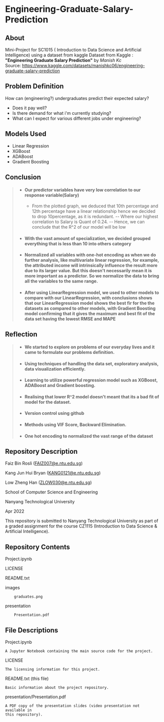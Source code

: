 # Engineering-Graduate-Salary-Prediction


About
----------------------
Mini-Project for SC1015 ( Introduction to Data Science and Artificial Intelligence) using a dataset from kaggle
Dataset from Kaggle : **"Engineering Graduate Salary Prediction"** by *Manish Kc*  
Source: https://www.kaggle.com/datasets/manishkc06/engineering-graduate-salary-prediction


Problem Definition
----------------------
How can (engineering?) undergraduates predict their expected salary?
- Does it pay well?
- Is there demand for what i'm currently studying?
- What can I expect for various different jobs under engineering?


Models Used
----------------------
- Linear Regression
- XGBoost
- ADABoost
- Gradient Boosting

Conclusion
-----------------------

> - ####  Our predictor variables have very low correlation to our response variable(Salary) 
>   - From the plotted graph, we deduced that 10th percentage and 12th percentage have a linear relationship hence we decided to drop 10percentage, as it is redundant.
>  -- Where our highest correlation to Salary is Quant of 0.24.
>  --  Hence, we can conclude that the R^2 of our model will be low
> - ####  With the vast amount of specialization, we decided grouped everything that is less than 10 into others category
> - #### Normalized all variables with one-hot encoding as when we do further analysis, like multivariate linear regression, for example, the attributed income will intrinsically influence the result more due to its larger value. But this doesn't necessarily mean it is more important as a predictor. So we normalize the data to bring all the variables to the same range.
> - #### After using LinearRegression model, we used to other models to compare with our LinearRegression, with conclusions shows that our LinearRegression model shows the best fir for the the datasets as compared to other models, with Gradient Boosting model confirming that it gives the maximum and best fit of the data set having the lowest RMSE and MAPE


Reflection
-----------------------
> - #### We started to explore on problems of our everyday lives and it came to formulate our problems definition.
> - #### Using techniques of handling the data set, exploratory analysis, data visualization efficiently.
> - #### Learning to utilize powerful regression model such as XGBoost, ADABoost and Gradient boosting.
> - #### Realising that lower R^2 model doesn't meant that its a bad fit of model for the dataset.
> - #### Version control using github
> - #### Methods using VIF Score, Backward Elimination.
> - #### One hot encoding to normalized the vast range of the dataset


Repository Description
----------------------

Faiz Bin Rosli (FAIZ007@e.ntu.edu.sg)

Kang Jun Hui Bryan (KANG0121@e.ntu.edu.sg)

Low Zheng Han (ZLOW030@e.ntu.edu.sg)

School of Computer Science and Engineering

Nanyang Technological University

Apr 2022

This repository is submitted to Nanyang Technological University as part of a 
graded assignment for the course CZ1115 (Introduction to Data Science & 
Artificial Intelligence).

Repository Contents
-------------------

Project.ipynb

LICENSE
        
README.txt

images
        
        graduates.png

presentation
        
        Presentation.pdf
       
File Descriptions
-----------------

Project.ipynb
    
    A Jupyter Notebook containing the main source code for the project.
    
LICENSE

    The licensing information for this project.

README.txt (this file)
    
    Basic information about the project repository.
    
presentation/Presentation.pdf
    
    A PDF copy of the presentation slides (video presentation not available in 
    this repository).


